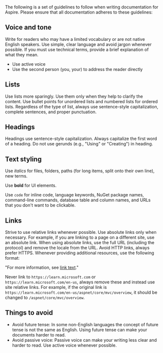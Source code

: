 The following is a set of guidelines to follow when writing documentation for Aspire. Please ensure that all documentation adheres to these guidelines:

## Voice and tone

Write for readers who may have a limited vocabulary or are not native English speakers. Use simple, clear language and avoid jargon whenever possible. If you must use technical terms, provide a brief explanation of what they mean.

- Use active voice
- Use the second person (you, your) to address the reader directly

## Lists

Use lists more sparingly. Use them only when they help to clarify the content. Use bullet points for unordered lists and numbered lists for ordered lists. Regardless of the type of list, always use sentence-style capitalization, complete sentences, and proper punctuation.

## Headings

Headings use sentence-style capitalization. Always capitalize the first word of a heading. Do not use gerunds (e.g., "Using" or "Creating") in heading.

## Text styling

Use _italics_ for files, folders, paths (for long items, split onto their own line), new terms.

Use **bold** for UI elements.

Use `code` for inline code, language keywords, NuGet package names, command-line commands, database table and column names, and URLs that you don't want to be clickable.

## Links

Strive to use relative links whenever possible. Use absolute links only when necessary. For example, if you are linking to a page on a different site, use an absolute link. When using absolute links, use the full URL (including the protocol) and remove the locale from the URL. Avoid HTTP links, always prefer HTTPS. Whenever providing additional resources, use the following format:

"For more information, see [link text](../relative/link/to/content.md)."

Never link to `https://learn.microsoft.com` or `https://learn.microsoft.com/en-us`, always remove these and instead use site relative links. For example, if the original link is `https://learn.microsoft.com/en-us/aspnet/core/mvc/overview`, it should be changed to `/aspnet/core/mvc/overview`.

## Things to avoid

- Avoid future tense: In some non-English languages the concept of future tense is not the same as English. Using future tense can make your documents harder to read.
- Avoid passive voice: Passive voice can make your writing less clear and harder to read. Use active voice whenever possible.
